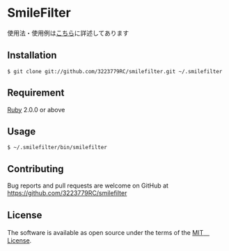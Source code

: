 # SmileFilter

使用法・使用例は[こちら](http://www.sfilter.shop)に詳述してあります

## Installation
    $ git clone git://github.com/3223779RC/smilefilter.git ~/.smilefilter

## Requirement

[Ruby](https://www.ruby-lang.org) 2.0.0 or above

## Usage
    $ ~/.smilefilter/bin/smilefilter

## Contributing

Bug reports and pull requests are welcome on GitHub at https://github.com/3223779RC/smilefilter

## License

The software is available as open source under the terms of the [MIT　License](http://opensource.org/licenses/MIT).
